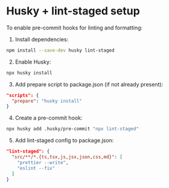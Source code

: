 # Husky + lint-staged setup

To enable pre-commit hooks for linting and formatting:

1. Install dependencies:

```bash
npm install --save-dev husky lint-staged
```

2. Enable Husky:

```bash
npx husky install
```

3. Add prepare script to package.json (if not already present):

```json
"scripts": {
  "prepare": "husky install"
}
```

4. Create a pre-commit hook:

```bash
npx husky add .husky/pre-commit "npx lint-staged"
```

5. Add lint-staged config to package.json:

```json
"lint-staged": {
  "src/**/*.{ts,tsx,js,jsx,json,css,md}": [
    "prettier --write",
    "eslint --fix"
  ]
}
```

